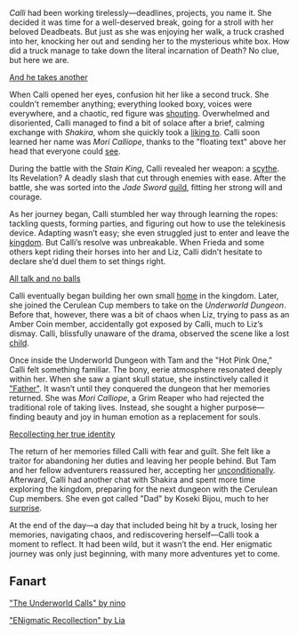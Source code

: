 <!-- title: Mori Calliope -->
<!-- status: Alive -->

_Calli_ had been working tirelessly—deadlines, projects, you name it. She decided it was time for a well-deserved break, going for a stroll with her beloved Deadbeats. But just as she was enjoying her walk, a truck crashed into her, knocking her out and sending her to the mysterious white box. How did a truck manage to take down the literal incarnation of Death? No clue, but here we are.

[And he takes another](#embed:https://www.youtube.com/live/xE3JQ1R2DdU?t=331)

When Calli opened her eyes, confusion hit her like a second truck. She couldn't remember anything; everything looked boxy, voices were everywhere, and a chaotic, red figure was [shouting](https://www.youtube.com/live/xE3JQ1R2DdU?feature=shared&t=2575). Overwhelmed and disoriented, Calli managed to find a bit of solace after a brief, calming exchange with _Shakira_, whom she quickly took a [liking to](https://www.youtube.com/live/xE3JQ1R2DdU?feature=shared&t=893). Calli soon learned her name was _Mori Calliope_, thanks to the "floating text" above her head that everyone could [see](https://www.youtube.com/live/xE3JQ1R2DdU?feature=shared&t=1658).

During the battle with the _Stain King_, Calli revealed her weapon: a [scythe](https://www.youtube.com/live/xE3JQ1R2DdU?feature=shared&t=3259). Its Revelation? A deadly slash that cut through enemies with ease. After the battle, she was sorted into the _Jade Sword_ [guild](https://www.youtube.com/live/xE3JQ1R2DdU?feature=shared&t=3639), fitting her strong will and courage.

As her journey began, Calli stumbled her way through learning the ropes: tackling quests, forming parties, and figuring out how to use the telekinesis device. Adapting wasn’t easy; she even struggled just to enter and leave the [kingdom](https://www.youtube.com/live/xE3JQ1R2DdU?feature=shared&t=4875). But Calli’s resolve was unbreakable. When Frieda and some others kept riding their horses into her and Liz, Calli didn’t hesitate to declare she’d duel them to set things right.

[All talk and no balls](#embed:https://www.youtube.com/live/xE3JQ1R2DdU?feature=shared&t=5481)

Calli eventually began building her own small [home](https://www.youtube.com/live/xE3JQ1R2DdU?feature=shared&t=7457) in the kingdom. Later, she joined the Cerulean Cup members to take on the _Underworld Dungeon_. Before that, however, there was a bit of chaos when Liz, trying to pass as an Amber Coin member, accidentally got exposed by Calli, much to Liz’s dismay. Calli, blissfully unaware of the drama, observed the scene like a lost [child](https://www.youtube.com/live/xE3JQ1R2DdU?feature=shared&t=8063).

Once inside the Underworld Dungeon with Tam and the "Hot Pink One," Calli felt something familiar. The bony, eerie atmosphere resonated deeply within her. When she saw a giant skull statue, she instinctively called it ["Father"](https://www.youtube.com/live/xE3JQ1R2DdU?feature=shared&t=11570). It wasn’t until they conquered the dungeon that her memories returned. She was _Mori Calliope_, a Grim Reaper who had rejected the traditional role of taking lives. Instead, she sought a higher purpose—finding beauty and joy in human emotion as a replacement for souls.

[Recollecting her true identity](#embed:https://www.youtube.com/live/xE3JQ1R2DdU?t=12230)

The return of her memories filled Calli with fear and guilt. She felt like a traitor for abandoning her duties and leaving her people behind. But Tam and her fellow adventurers reassured her, accepting her [unconditionally](https://www.youtube.com/live/xE3JQ1R2DdU?feature=shared&t=12438). Afterward, Calli had another chat with Shakira and spent more time exploring the kingdom, preparing for the next dungeon with the Cerulean Cup members. She even got called "Dad" by Koseki Bijou, much to her [surprise](https://www.youtube.com/live/xE3JQ1R2DdU?feature=shared&t=14424).

At the end of the day—a day that included being hit by a truck, losing her memories, navigating chaos, and rediscovering herself—Calli took a moment to reflect. It had been wild, but it wasn’t the end. Her enigmatic journey was only just beginning, with many more adventures yet to come.

## Fanart

["The Underworld Calls" by nino](https://x.com/2nochuu/status/1902511940938952880)

["ENigmatic Recollection" by Lia](https://x.com/liapandaaaa/status/1827543495890104368)

<!-- gura -->
